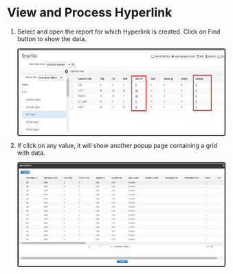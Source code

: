 # View and Process Hyperlink

1. Select and open the report for which Hyperlink is created. Click on Find button to show the data.

    <img src="../Attachments/Screen/Hyperlink_Grid1.png" alt="undirectedmenu" style="height: 200px; width:500px;margin:auto;display:block; cursor: zoom-in; 
    border: 2px solid #000000; border-radius: 4px;"
    onclick="this.style.height='400px'; this.style.cursor='zoom-out';" 
    ondblclick="this.style.height='200px'; this.style.cursor='zoom-in';" >

2. If click on any value, it will show another popup page containing a grid with data.

    <img src="../Attachments/Screen/Hyperlink_grid2.png" alt="undirectedmenu" style="height: 240px; width:500px;margin:auto;display:block; cursor: zoom-in; 
    border: 2px solid #000000; border-radius: 4px;"
    onclick="this.style.height='400px'; this.style.cursor='zoom-out';" 
    ondblclick="this.style.height='200px'; this.style.cursor='zoom-in';">